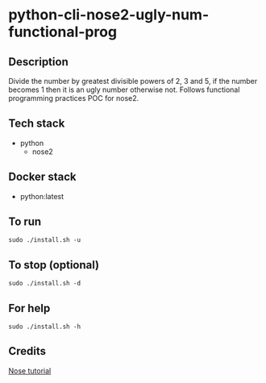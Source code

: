 # python-cli-nose2-ugly-num-functional-prog

## Description
Divide the number by greatest divisible powers of
2, 3 and 5, if the number becomes 1 then it is an
ugly number otherwise not.
Follows functional programming practices
POC for nose2.

## Tech stack
- python
  - nose2

## Docker stack
- python:latest

## To run
`sudo ./install.sh -u`

## To stop (optional)
`sudo ./install.sh -d`

## For help
`sudo ./install.sh -h`

## Credits
[Nose tutorial](https://www.lambdatest.com/blog/selenium-python-nose2-tutorial/)
